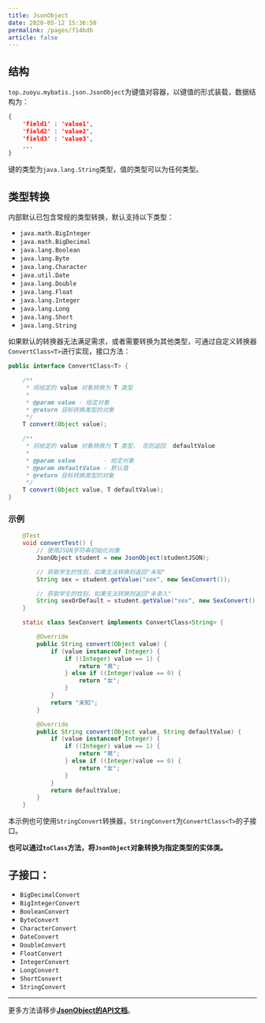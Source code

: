 ```yaml
---
title: JsonObject
date: 2020-05-12 15:36:50
permalink: /pages/f14bdb
article: false
---
```



## 结构

`top.zuoyu.mybatis.json.JsonObject`为键值对容器，以键值的形式装载，数据结构为：

```json
{
    'field1' : 'value1',
    'field2' : 'value2',
    'field3' : 'value3',
    ...
}
```

键的类型为`java.lang.String`类型，值的类型可以为任何类型。

## 类型转换

内部默认已包含常规的类型转换，默认支持以下类型：

- `java.math.BigInteger`
- `java.math.BigDecimal`
- `java.lang.Boolean`
- `java.lang.Byte`
- `java.lang.Character`
- `java.util.Date`
- `java.lang.Double`
- `java.lang.Float`
- `java.lang.Integer`
- `java.lang.Long`
- `java.lang.Short`
- `java.lang.String`

如果默认的转换器无法满足需求，或者需要转换为其他类型，可通过自定义转换器`ConvertClass<T>`进行实现，接口方法：

```java
public interface ConvertClass<T> {

    /**
     * 将给定的 value 对象转换为 T 类型
     *
     * @param value - 给定对象
     * @return 目标转换类型的对象
     */
    T convert(Object value);

    /**
     * 将给定的 value 对象转换为 T 类型， 否则返回  defaultValue
     *
     * @param value        - 给定对象
     * @param defaultValue - 默认值
     * @return 目标转换类型的对象
     */
    T convert(Object value, T defaultValue);
}
```

### 示例

```java
    @Test
    void convertTest() {
        // 使用JSON字符串初始化对象
        JsonObject student = new JsonObject(studentJSON);

        // 获取学生的性别，如果无法转换则返回"未知"
        String sex = student.getValue("sex", new SexConvert());

        // 获取学生的性别，如果无法转换则返回"未录入"
        String sexOrDefault = student.getValue("sex", new SexConvert(), "未录入");
    }

    static class SexConvert implements ConvertClass<String> {

        @Override
        public String convert(Object value) {
            if (value instanceof Integer) {
                if ((Integer) value == 1) {
                    return "男";
                } else if ((Integer)value == 0) {
                    return "女";
                }
            }
            return "未知";
        }

        @Override
        public String convert(Object value, String defaultValue) {
            if (value instanceof Integer) {
                if ((Integer) value == 1) {
                    return "男";
                } else if ((Integer)value == 0) {
                    return "女";
                }
            }
            return defaultValue;
        }
    }
```

本示例也可使用`StringConvert`转换器，`StringConvert`为`ConvertClass<T>`的子接口。

**也可以通过`toClass`方法，将`JsonObject`对象转换为指定类型的实体类。**

## 子接口：

- `BigDecimalConvert`
- `BigIntegerConvert`
- `BooleanConvert`
- `ByteConvert`
- `CharacterConvert`
- `DateConvert`
- `DoubleConvert`
- `FloatConvert`
- `IntegerConvert`
- `LongConvert`
- `ShortConvert`
- `StringConvert`

---

更多方法请移步[**JsonObject的API文档**](https://mybatis.zuoyu.top/doc/index.html?top/zuoyu/mybatis/json/JsonObject.html)。